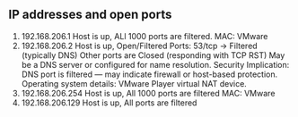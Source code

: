 ## IP addresses and open ports
  1. 192.168.206.1
       Host is up, ALl 1000 ports are filtered.
       MAC: VMware
  2. 192.168.206.2
       Host is up,
     Open/Filtered Ports: 53/tcp → Filtered (typically DNS)
     Other ports are Closed (responding with TCP RST)
     May be a DNS server or configured for name resolution.
     Security Implication: DNS port is filtered — may indicate firewall or host-based protection.
     Operating system details: VMware Player virtual NAT device.
  3. 192.168.206.254
       Host is up, All 1000 ports are filtered
       MAC: VMware
  4. 192.168.206.129
      Host is up, All ports are filtered
